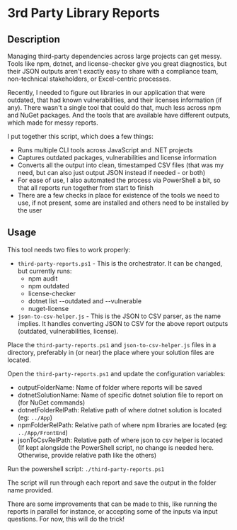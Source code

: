 # 3rd Party Library Reports

## Description
Managing third-party dependencies across large projects can get messy. Tools like npm, dotnet, and license-checker give you great diagnostics, but their JSON outputs aren't exactly easy to share with a compliance team, non-technical stakeholders, or Excel-centric processes. 

Recently, I needed to figure out libraries in our application that were outdated, that had known vulnerabilities, and their licenses information (if any). There wasn't a single tool that could do that, much less across npm and NuGet packages. And the tools that are available have different outputs, which made for messy reports.

I put together this script, which does a few things:
- Runs multiple CLI tools across JavaScript and .NET projects
- Captures outdated packages, vulnerabilities and license information
- Converts all the output into clean, timestamped CSV files (that was my need, but can also just output JSON instead if needed - or both)
- For ease of use, I also automated the process via PowerShell a bit, so that all reports run together from start to finish
- There are a few checks in place for existence of the tools we need to use, if not present, some are installed and others need to be installed by the user

## Usage
This tool needs two files to work properly:
- `third-party-reports.ps1` - This is the orchestrator. It can be changed, but currently runs:
  - npm audit
  - npm outdated
  - license-checker
  - dotnet list --outdated and --vulnerable
  - nuget-license
- `json-to-csv-helper.js` - This is the JSON to CSV parser, as the name implies. It handles converting JSON to CSV for the above report outputs (outdated, vulnerabilities, license).

Place the `third-party-reports.ps1` and `json-to-csv-helper.js` files in a directory, preferably in (or near) the place where your solution files are located.

Open the `third-party-reports.ps1` and update the configuration variables:
- outputFolderName: Name of folder where reports will be saved
- dotnetSolutionName: Name of specific dotnet solution file to report on (for NuGet commands)
- dotnetFolderRelPath: Relative path of where dotnet solution is located (eg: `../App`)
- npmFolderRelPath: Relative path of where npm libraries are located (eg: `../App/FrontEnd`)
- jsonToCsvRelPath: Relative path of where json to csv helper is located (If kept alongside the PowerShell script, no change is needed here. Otherwise, provide relative path like the others)

Run the powershell script: `./third-party-reports.ps1`

The script will run through each report and save the output in the folder name provided.

There are some improvements that can be made to this, like running the reports in parallel for instance, or accepting some of the inputs via input questions. For now, this will do the trick!
